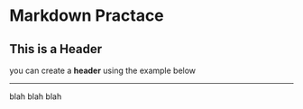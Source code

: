 # Markdown Practace
## This is a Header

you can create a **header** using the example below

***
blah blah blah

